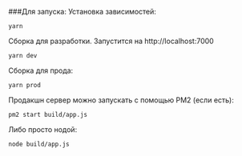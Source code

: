 ###Для запуска:
Установка зависимостей:
```
yarn
```
Сборка для разработки. Запустится на http://localhost:7000
```
yarn dev
```
Сборка для прода:
```
yarn prod
```
Продакшн сервер можно запускать с помощью PM2 (если есть):
```
pm2 start build/app.js
```
Либо просто нодой:
```
node build/app.js
```
